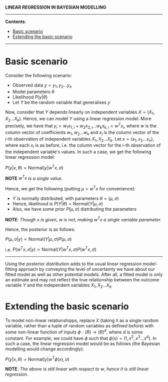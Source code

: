 **LINEAR REGRESSION IN BAYESIAN MODELLING**

---

**Contents**:

- [Basic scenario](#basic-scenario)
- [Extending the basic scenario](#extending-the-basic-scenario)

---

# Basic scenario
Consider the following scenario:

- Observed data $y={y_1, y_2 ... y_n}$
- Model parameters $\theta$
- Likelihood $P(y|\theta)$
- Let $Y$ be the random variable that generalises $y$

Now, consider that $Y$ depends linearly on independent variables $X = (X_1, X_2 ... X_k)$. Hence, we can model $Y$ using a linear regression model. More precisely, we have that $y_i = w_1 x_{1,i} + w_2 x_{2,i} ... w_k x_{k,i} = w^T x_i$, where $w$ is the column vector of coefficients $w_1, w_2 ... w_k$ and $x_i$ is the column vector of the $i$-th observation of independent variables $X_1, X_2 ... X_k$. Let $x = (x_1, x_2 ... x_n)$, where each $x_i$ is as before, i.e. the column vector for the $i$-th observation of the independent variable's values. In such a case, we get the following linear regression model:

$P(y|x, \theta) = \text{Normal}(y|w^Tx, \sigma)$

**NOTE** $w^Tx$ _is a single value._

Hence, we get the following (putting $\mu = w^Tx$ for convenience):

- $Y$ is normally distributed, with parameters $\theta = (\mu, \sigma)$
- Hence, likelihood is $P(Y|\theta) = \text{Normal}(Y|\mu, \sigma)$
- Also, we have some prior $P(\mu, \sigma)$ distributing the parameters

**NOTE**: _Though_ $x$ _is given,_ $w$ _is not, making_ $w^Tx$ _a single variable parameter_.

Hence, the posterior is as follows:

$P(\mu, \sigma|y) \propto \text{Normal}(Y|\mu, \sigma) P(\mu, \sigma)$

i.e. $P(w^Tx, \sigma|y) \propto \text{Normal}(Y|w^Tx, \sigma) P(w^Tx, \sigma)$

---

Using the posterior distribution adds to the usual linear regression model-fitting approach by conveying the level of uncertainty we have about our fitted model as well as other potential models. After all, a fitted model is only an estimate and may not reflect the true relationship between the outcome variable $Y$ and the independent variables $X_1, X_2 ... X_k$.

# Extending the basic scenario
To model non-linear relationshipps, replace $X$ (taking it as a single random variable, rather than a tuple of random variables as defined before) with some non-linear function of inputs $\phi : \mathbb(R) \rightarrow \mathbb(R)^d$, where $d$ is some constant. For example, we could have $\phi$ such that $\phi(x) = (1, x^2, x^3 ... x^d)$. In such a case, the linear regression model would be as follows (the Bayesian modelling would change accordingly):

$P(y|x, \theta) = \text{Normal}(y|w^T\phi(x), \sigma)$

**NOTE**: _The above is still linear with respect to_ $w$, _hence it is still linear regression._